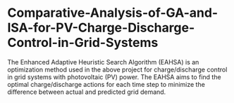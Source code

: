 # Comparative-Analysis-of-GA-and-ISA-for-PV-Charge-Discharge-Control-in-Grid-Systems
The Enhanced Adaptive Heuristic Search Algorithm (EAHSA) is an optimization method used in the above project for charge/discharge control in grid systems with photovoltaic (PV) power. The EAHSA aims to find the optimal charge/discharge actions for each time step to minimize the difference between actual and predicted grid demand.
